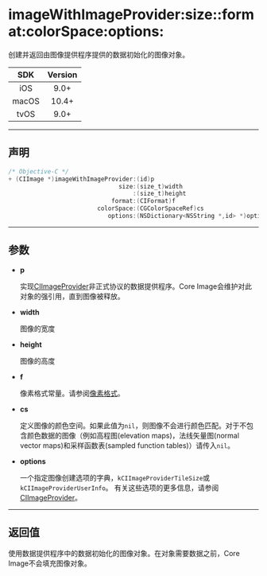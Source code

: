 # imageWithImageProvider:size::format:colorSpace:options:

创建并返回由图像提供程序提供的数据初始化的图像对象。

| SDK | Version |
|:---:|:---:|
| iOS | 9.0+ |
| macOS | 10.4+ |
| tvOS | 9.0+ |

---

## 声明

```objective-c
/* Objective-C */
+ (CIImage *)imageWithImageProvider:(id)p 
                               size:(size_t)width 
                                   :(size_t)height 
                             format:(CIFormat)f 
                         colorSpace:(CGColorSpaceRef)cs 
                            options:(NSDictionary<NSString *,id> *)options;
```

---

## 参数

* **p**

    实现[CIImageProvider]()非正式协议的数据提供程序。Core Image会维护对此对象的强引用，直到图像被释放。

* **width**

    图像的宽度

* **height**

    图像的高度

* **f**

    像素格式常量。请参阅[像素格式]()。

* **cs**

    定义图像的颜色空间。如果此值为`nil`，则图像不会进行颜色匹配。对于不包含颜色数据的图像（例如高程图(elevation maps)，法线矢量图(normal vector maps)和采样函数表(sampled function tables)）请传入`nil`。

* **options**

    一个指定图像创建选项的字典，`kCIImageProviderTileSize`或`kCIImageProviderUserInfo`。 有关这些选项的更多信息，请参阅[CIImageProvider]()。

---

## 返回值

使用数据提供程序中的数据初始化的图像对象。在对象需要数据之前，Core Image不会填充图像对象。